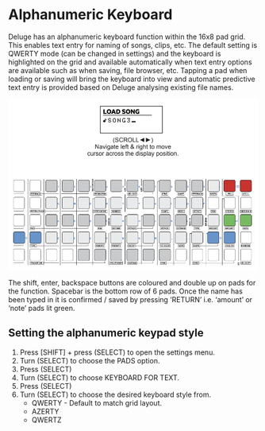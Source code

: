 # Alphanumeric Keyboard

Deluge has an alphanumeric keyboard function within the 16x8 pad grid. This enables text entry for naming of songs, clips, etc. The default setting is QWERTY mode (can be changed in settings) and the keyboard is highlighted on the grid and available automatically when text entry options are available such as when saving, file browser, etc. Tapping a pad when loading or saving will bring the keyboard into view and automatic predictive text entry is provided based on Deluge analysing existing file names.

![An image of the Synthstrom Deluge Alphanumeric Keyboard](../../images/alphanumeric-keyboard.png "Synthstrom Deluge Alphanumeric Keyboard")

The shift, enter, backspace buttons are coloured and double up on pads for the function. Spacebar is the bottom row of 6 pads. Once the name has been typed in it is confirmed / saved by pressing ‘RETURN’ i.e. ‘amount’ or ‘note’ pads lit green.

## Setting the alphanumeric keypad style

1. Press [SHIFT] + press (SELECT) to open the settings menu.
1. Turn (SELECT) to choose the PADS option.
1. Press (SELECT)
1. Turn (SELECT) to choose KEYBOARD FOR TEXT.
1. Press (SELECT)
1. Turn (SELECT) to choose the desired keyboard style from.
    - QWERTY - Default to match grid layout.
    - AZERTY
    - QWERTZ
